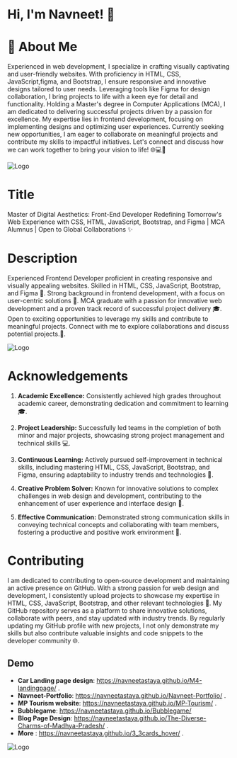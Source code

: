 # Hi, I'm **Navneet**! 👋




# 🚀 About Me

Experienced in web development, I specialize in crafting visually captivating and user-friendly websites. With proficiency in HTML, CSS, JavaScript,figma, and Bootstrap, I ensure responsive and innovative designs tailored to user needs. Leveraging tools like Figma for design collaboration, I bring projects to life with a keen eye for detail and functionality. Holding a Master's degree in Computer Applications (MCA), I am dedicated to delivering successful projects driven by a passion for excellence. My expertise lies in frontend development, focusing on implementing designs and optimizing user experiences. Currently seeking new opportunities, I am eager to collaborate on meaningful projects and contribute my skills to impactful initiatives. Let's connect and discuss how we can work together to bring your vision to life!
🌐💻🎨



![Logo](https://user-images.githubusercontent.com/74038190/212749447-bfb7e725-6987-49d9-ae85-2015e3e7cc41.gif)


# Title
Master of Digital Aesthetics: Front-End Developer Redefining Tomorrow's Web Experience with CSS, HTML, JavaScript, Bootstrap, and Figma | MCA Alumnus | Open to Global Collaborations ✨

# Description
Experienced Frontend Developer proficient in creating responsive and visually appealing websites. Skilled in HTML, CSS, JavaScript, Bootstrap, and Figma 🚀. Strong background in frontend development, with a focus on user-centric solutions 🌟. MCA graduate with a passion for innovative web development and a proven track record of successful project delivery 🎓. Open to exciting opportunities to leverage my skills and contribute to meaningful projects. Connect with me to explore collaborations and discuss potential projects.💬.



![Logo](https://cdn.rentechdigital.com/common_files/blogs/dotcom-blog/what-is-a-design-first-strategy-in-web-design-1-content-first-vs-design-first-strategy-in-web-design-which-is-better-dotcom-blog-14-8-23.gif)

# Acknowledgements



1. **Academic Excellence:** Consistently achieved high grades throughout academic career, demonstrating dedication and commitment to learning 🎓.

2. **Project Leadership:** Successfully led teams in the completion of both minor and major projects, showcasing strong project management and technical skills 💻.

3. **Continuous Learning:** Actively pursued self-improvement in technical skills, including mastering HTML, CSS, JavaScript, Bootstrap, and Figma, ensuring adaptability to industry trends and technologies 🌟.

4. **Creative Problem Solver:** Known for innovative solutions to complex challenges in web design and development, contributing to the enhancement of user experience and interface design 🚀.

5. **Effective Communication:** Demonstrated strong communication skills in conveying technical concepts and collaborating with team members, fostering a productive and positive work environment 📢.


# Contributing

I am dedicated to contributing to open-source development and maintaining an active presence on GitHub. With a strong passion for web design and development, I consistently upload projects to showcase my expertise in HTML, CSS, JavaScript, Bootstrap, and other relevant technologies 🚀. My GitHub repository serves as a platform to share innovative solutions, collaborate with peers, and stay updated with industry trends. By regularly updating my GitHub profile with new projects, I not only demonstrate my skills but also contribute valuable insights and code snippets to the developer community 🌐.

## Demo

- **Car Landing page design**: https://navneetastaya.github.io/M4-landingpage/ .
- **Navneet-Portfolio**: https://navneetastaya.github.io/Navneet-Portfolio/ .
- **MP Tourism website**: https://navneetastaya.github.io/MP-Tourism/ .
- **Bubblegame**: https://navneetastaya.github.io/Bubblegame/
-  **Blog Page Design**: https://navneetastaya.github.io/The-Diverse-Charms-of-Madhya-Pradesh/ .
-  **More** : https://navneetastaya.github.io/3_3cards_hover/ .


![Logo](https://edutechsuvidha.com/wp-content/uploads/2020/09/Website-Development.gif)





